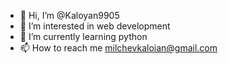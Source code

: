- 👋 Hi, I’m @Kaloyan9905
- 👀 I’m interested in web development
- 🌱 I’m currently learning python
- 📫 How to reach me milchevkaloian@gmail.com
